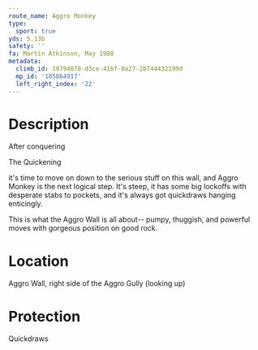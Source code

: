 ```yaml
---
route_name: Aggro Monkey
type:
  sport: true
yds: 5.13b
safety: ''
fa: Martin Atkinson, May 1988
metadata:
  climb_id: 19794078-d3ce-416f-8a27-2b744432199d
  mp_id: '105864917'
  left_right_index: '22'
---
```

# Description
After conquering

The Quickening

it's time to move on down to the serious stuff on this wall, and Aggro Monkey is the next logical step.  It's steep, it has some big lockoffs with desperate stabs to pockets, and it's always got quickdraws hanging enticingly.

This is what the Aggro Wall is all about-- pumpy, thuggish, and powerful moves with gorgeous position on good rock.

# Location
Aggro Wall, right side of the Aggro Gully (looking up)

# Protection
Quickdraws
